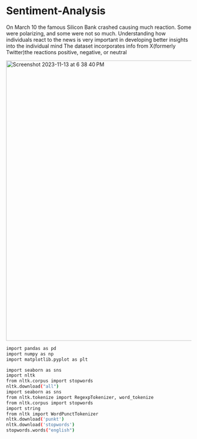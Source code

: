 # Sentiment-Analysis
On March 10 the famous Silicon Bank crashed causing much reaction. Some were polarizing, and some were not so much. Understanding how individuals react to the news is very important in developing better insights into the individual mind
The dataset incorporates info from X(formerly Twitter)the reactions positive, negative, or neutral


<img width="761" alt="Screenshot 2023-11-13 at 6 38 40 PM" src="https://github.com/FrancoRamirezz/Sentiment-Analysis/assets/96508706/5972684d-086c-4ceb-be2c-610a6ee3ffc1">








```bash
import pandas as pd
import numpy as np
import matplotlib.pyplot as plt

import seaborn as sns
import nltk 
from nltk.corpus import stopwords 
nltk.download("all")
import seaborn as sns
from nltk.tokenize import RegexpTokenizer, word_tokenize
from nltk.corpus import stopwords 
import string
from nltk import WordPunctTokenizer
nltk.download('punkt')
nltk.download('stopwords')
stopwords.words("english")
